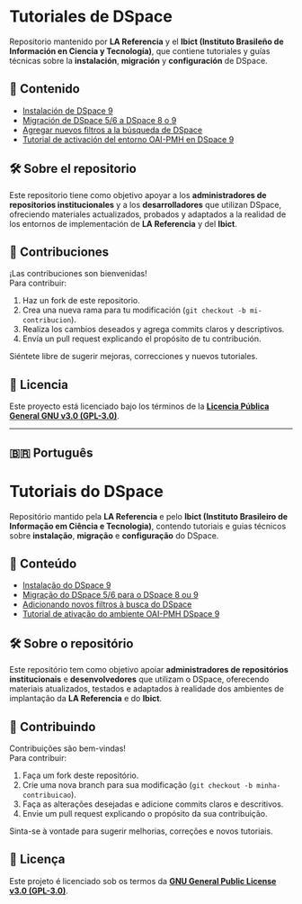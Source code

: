 # Tutoriales de DSpace

Repositorio mantenido por **LA Referencia** y el **Ibict (Instituto Brasileño de Información en Ciencia y Tecnología)**, que contiene tutoriales y guías técnicas sobre la **instalación**, **migración** y **configuración** de DSpace.

## 📘 Contenido

- [Instalación de DSpace 9](es-tutorial-de-instalacion-dspace9.md)  
- [Migración de DSpace 5/6 a DSpace 8 o 9](es-tutorial-migracion-dspace.md)  
- [Agregar nuevos filtros a la búsqueda de DSpace](es-tutorial-agregar-nuevos-filtros-busqueda-dspace.md)  
- [Tutorial de activación del entorno OAI-PMH en DSpace 9](es-tutorial-activacion-oai-pmh.md)  

## 🛠️ Sobre el repositorio

Este repositorio tiene como objetivo apoyar a los **administradores de repositorios institucionales** y a los **desarrolladores** que utilizan DSpace, ofreciendo materiales actualizados, probados y adaptados a la realidad de los entornos de implementación de **LA Referencia** y del **Ibict**.

## 🤝 Contribuciones

¡Las contribuciones son bienvenidas!  
Para contribuir:

1. Haz un fork de este repositorio.  
2. Crea una nueva rama para tu modificación (`git checkout -b mi-contribucion`).  
3. Realiza los cambios deseados y agrega commits claros y descriptivos.  
4. Envía un pull request explicando el propósito de tu contribución.  

Siéntete libre de sugerir mejoras, correcciones y nuevos tutoriales.

## 🧾 Licencia

Este proyecto está licenciado bajo los términos de la **[Licencia Pública General GNU v3.0 (GPL-3.0)](https://www.gnu.org/licenses/gpl-3.0.html)**.

---
## 🇧🇷 Português

# Tutoriais do DSpace

Repositório mantido pela **LA Referencia** e pelo **Ibict (Instituto Brasileiro de Informação em Ciência e Tecnologia)**, contendo tutoriais e guias técnicos sobre **instalação**, **migração** e **configuração** do DSpace.

## 📘 Conteúdo

- [Instalação do DSpace 9](pt-tutorial-de-instalacao-dspace9.md)  
- [Migração do DSpace 5/6 para o DSpace 8 ou 9](pt-tutorial-migracao-dspace.md)  
- [Adicionando novos filtros à busca do DSpace](pt-tutorial-add-novos-filtros-a-busca-dspace.md)
- [Tutorial de ativação do ambiente OAI-PMH DSpace 9](pt-tutorial-ativacao-oai-pmh.md) 

## 🛠️ Sobre o repositório

Este repositório tem como objetivo apoiar **administradores de repositórios institucionais** e **desenvolvedores** que utilizam o DSpace, oferecendo materiais atualizados, testados e adaptados à realidade dos ambientes de implantação da **LA Referencia** e do **Ibict**.

## 🤝 Contribuindo

Contribuições são bem-vindas!  
Para contribuir:

1. Faça um fork deste repositório.
2. Crie uma nova branch para sua modificação (`git checkout -b minha-contribuicao`).
3. Faça as alterações desejadas e adicione commits claros e descritivos.
4. Envie um pull request explicando o propósito da sua contribuição.

Sinta-se à vontade para sugerir melhorias, correções e novos tutoriais.

## 🧾 Licença

Este projeto é licenciado sob os termos da **[GNU General Public License v3.0 (GPL-3.0)](https://www.gnu.org/licenses/gpl-3.0.html)**.
